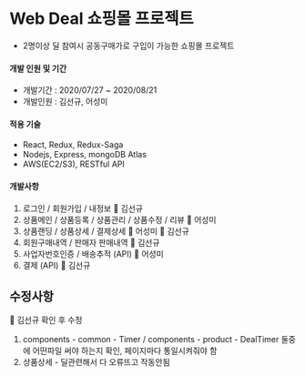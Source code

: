 # Web Deal 쇼핑몰 프로젝트
* 2명이상 딜 참여시 공동구매가로 구입이 가능한 쇼핑몰 프로젝트

#### 개발 인원 및 기간
* 개발기간 : 2020/07/27 ~ 2020/08/21
* 개발인원 : 김선규, 어성미


#### 적용 기술
* React, Redux, Redux-Saga
* Nodejs, Express, mongoDB Atlas
* AWS(EC2/S3), RESTful API

#### 개발사항
1. 로그인 / 회원가입 / 내정보 :man: 김선규
2. 상품메인 / 상품등록 / 상품관리 / 상품수정 / 리뷰 :woman: 어성미
3. 상품랜딩 / 상품상세 / 결제상세 :woman: 어성미 :man: 김선규
4. 회원구매내역 / 판매자 판매내역 :man: 김선규
5. 사업자번호인증 / 배송추적 (API) :woman: 어성미
6. 결제 (API) :man: 김선규

## 수정사항
:man: 김선규 확인 후 수정
1. components - common - Timer / components - product - DealTimer 둘중에 어떤파일 써야 하는지 확인, 페이지마다 통일시켜줘야 함
2. 상품상세 - 딜관련해서 다 오류뜨고 작동안됨